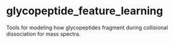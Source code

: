 # glycopeptide_feature_learning

Tools for modeling how glycopeptides fragment during collisional dissociation for mass spectra.

